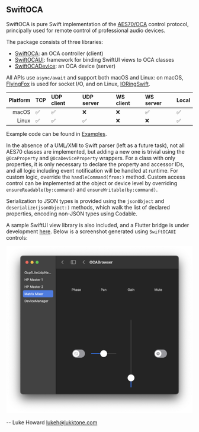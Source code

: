 SwiftOCA
--------

SwiftOCA is pure Swift implementation of the [AES70/OCA](https://ocaalliance.com/what-is-aes70/) control protocol, principally used for remote control of professional audio devices.

The package consists of three libraries:

* [SwiftOCA](Sources/SwiftOCA): an OCA controller (client)
* [SwiftOCAUI](Sources/SwiftOCAUI): framework for binding SwiftUI views to OCA classes
* [SwiftOCADevice](Sources/SwiftOCADevice): an OCA device (server)

All APIs use `async/await` and support both macOS and Linux: on macOS, [FlyingFox](https://github.com/swhitty/FlyingFox) is used for socket I/O, and on Linux, [IORingSwift](https://github.com/PADL/IORingSwift).

| Platform | TCP | UDP client | UDP server | WS client | WS server | Local |
| -:       | :-  | :-         | :-         | :-        | :-        | :-    |
| macOS    | ✅  | ✅         | ❌         | ❌        | ✅        | ✅    |
| Linux    | ✅  | ✅         | ✅         | ❌        | ❌        | ✅    |

Example code can be found in [Examples](Examples).

In the absence of a UML/XMI to Swift parser (left as a future task), not all AES70 classes are implemented, but adding a new one is trivial using the `@OcaProperty` and `@OcaDeviceProperty` wrappers. For a class with only properties, it is only necessary to declare the property and accessor IDs, and all logic including event notification will be handled at runtime. For custom logic, override the `handleCommand(from:)` method. Custom access control can be implemented at the object or device level by overriding `ensureReadable(by:command)` and `ensureWritable(by:command)`.

Serialization to JSON types is provided using the `jsonObject` and `deserialize(jsonObject:)` methods, which walk the list of declared properties, encoding non-JSON types using Codable. 

A sample SwiftUI view library is also included, and a Flutter bridge is under development [here](https://github.com/PADL/FlutterSwiftOCA). Below is a screenshot generated using `SwiftOCAUI` controls:

![OCABrowser](Documentation/OCABrowser.png)

--
Luke Howard <lukeh@lukktone.com>

